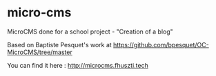 # micro-cms

MicroCMS done for a school project - "Creation of a blog"

Based on Baptiste Pesquet's work at https://github.com/bpesquet/OC-MicroCMS/tree/master

You can find it here : http://microcms.fhuszti.tech
